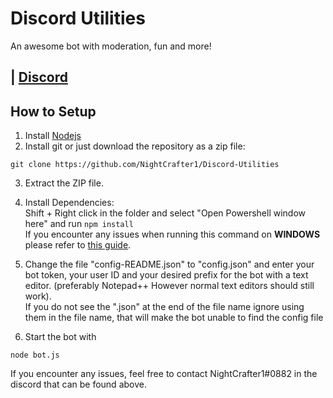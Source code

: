 # Discord Utilities
An awesome bot with moderation, fun and more!

## | [Discord](https://discord.gg/pXCkAqk)

## How to Setup
1. Install [Nodejs](https://nodejs.org/en/download/)
2. Install git or just download the repository as a zip file:
```
git clone https://github.com/NightCrafter1/Discord-Utilities
```
3. Extract the ZIP file.
4. Install Dependencies:    
Shift + Right click in the folder and select "Open Powershell window here" and run ``` npm install ```     
If you encounter any issues when running this command on **WINDOWS** please refer to [this guide](https://github.com/JoshuaWise/better-sqlite3/blob/master/docs/troubleshooting.md).

5. Change the file "config-README.json" to "config.json" and enter your bot token, your user ID and your desired prefix for the bot with a text editor. (preferably Notepad++ However normal text editors should still work).   
If you do not see the ".json" at the end of the file name ignore using them in the file name, that will make the bot unable to find the config file
6. Start the bot with 
```
node bot.js
```
If you encounter any issues, feel free to contact NightCrafter1#0882 in the discord that can be found above.